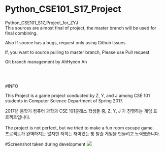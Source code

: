 # Python_CSE101_S17_Project
Python_CSE101_S17_Project_for_ZYJ
<br>
This sources are almost final of project, the master branch will be used for final combining.

Also If source has a bugs, request only using Github Issues.

If, you want to source pulling to master branch, Please use Pull request.

Git branch management by AhHyeon An


<br><br>


#INFO

This Project is a game project conducted by Z, Y, and J among CSE 101 students in Computer Science Department of Spring 2017.
<!--This Project is a game project of Z, Y, J students CSE101 class of computer science department of Spring 2017.-->

2017년 봄학기 컴퓨터 과학과 CSE 101클래스 학생들 중, Z, Y, J 가 진행하는 게임 프로젝트입니다.
<br><br>
The project is not perfect, but we tried to make a fun room escape game.
<br>
프로젝트가 완벽하지는 않지만 저희는 재미있는 방 탈출 게임을 만들려고 노력했습니다.


#Screenshot taken during development
<img src="#">

